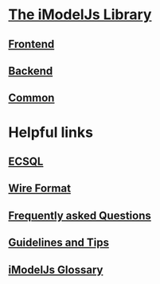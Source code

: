 # [The iModelJs Library](./index.md)

## [Frontend](./frontend/index.md)

## [Backend](./backend/index.md)

## [Common](./common/index.md)

# Helpful links

## [ECSQL](./ECSQL.md)

## [Wire Format](./WireFormat.md)

## [Frequently asked Questions](./faq.md)

## [Guidelines and Tips](./guidelines/index.md)

## [iModelJs Glossary](./Glossary.md)

